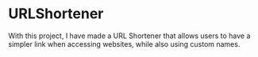 # URLShortener
With this project, I have made a URL Shortener that allows users to have a simpler link when accessing websites, while also using custom names.
